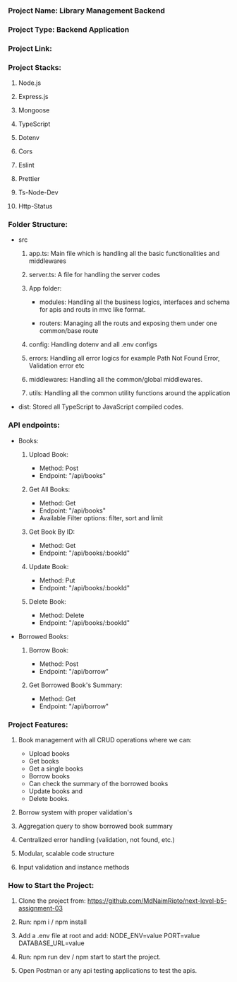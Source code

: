 ### Project Name: Library Management Backend

### Project Type: Backend Application

### Project Link:

### Project Stacks:

1. Node.js

2. Express.js

3. Mongoose

4. TypeScript

5. Dotenv

6. Cors

7. Eslint

8. Prettier

9. Ts-Node-Dev

10. Http-Status

### Folder Structure:

- src

  1. app.ts: Main file which is handling all the basic functionalities and middlewares

  2. server.ts: A file for handling the server codes

  3. App folder:

     - modules: Handling all the business logics, interfaces and schema for apis and routs in mvc like format.

     - routers: Managing all the routs and exposing them under one common/base route

  4. config: Handling dotenv and all .env configs

  5. errors: Handling all error logics for example Path Not Found Error, Validation error etc

  6. middlewares: Handling all the common/global middlewares.

  7. utils: Handling all the common utility functions around the application

* dist: Stored all TypeScript to JavaScript compiled codes.

### API endpoints:

- Books:

  1. Upload Book:

     - Method: Post
     - Endpoint: "/api/books"

  2. Get All Books:

     - Method: Get
     - Endpoint: "/api/books"
     - Available Filter options: filter, sort and limit

  3. Get Book By ID:

     - Method: Get
     - Endpoint: "/api/books/:bookId"

  4. Update Book:

     - Method: Put
     - Endpoint: "/api/books/:bookId"

  5. Delete Book:
     - Method: Delete
     - Endpoint: "/api/books/:bookId"

* Borrowed Books:

  1. Borrow Book:

     - Method: Post
     - Endpoint: "/api/borrow"

  2. Get Borrowed Book's Summary:
     - Method: Get
     - Endpoint: "/api/borrow"

### Project Features:

1. Book management with all CRUD operations where we can:

   - Upload books
   - Get books
   - Get a single books
   - Borrow books
   - Can check the summary of the borrowed books
   - Update books and
   - Delete books.

2. Borrow system with proper validation's

3. Aggregation query to show borrowed book summary

4. Centralized error handling (validation, not found, etc.)

5. Modular, scalable code structure

6. Input validation and instance methods

### How to Start the Project:

1. Clone the project from: https://github.com/MdNaimRipto/next-level-b5-assignment-03

2. Run: npm i / npm install

3. Add a .env file at root and add:
   NODE_ENV=value
   PORT=value
   DATABASE_URL=value

4. Run: npm run dev / npm start to start the project.

5. Open Postman or any api testing applications to test the apis.
